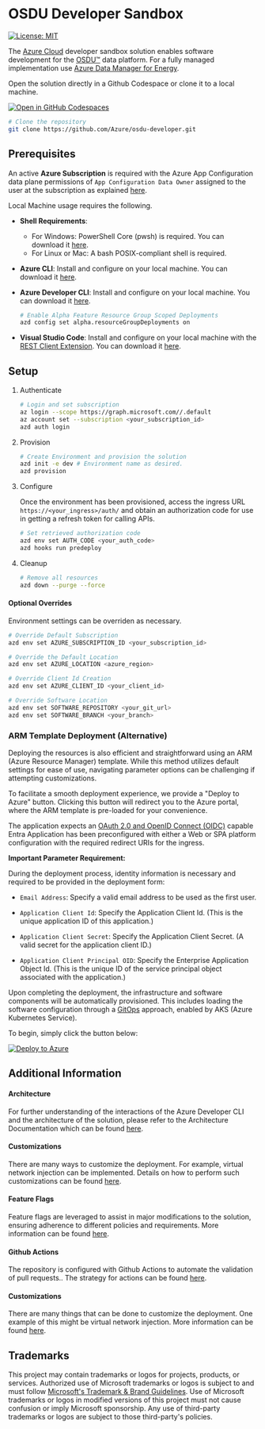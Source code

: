# OSDU Developer Sandbox

[![License: MIT](https://img.shields.io/badge/License-MIT-yellow.svg)](https://opensource.org/licenses/MIT)  

The [Azure Cloud](https://azure.microsoft.com/) developer sandbox solution enables software development for the [OSDU™](https://community.opengroup.org/osdu/platform) data platform. For a fully managed implementation use [Azure Data Manager for Energy](https://azure.microsoft.com/en-us/products/data-manager-for-energy).

Open the solution directly in a Github Codespace or clone it to a local machine.

[![Open in GitHub Codespaces](https://github.com/codespaces/badge.svg)](https://codespaces.new/azure/osdu-developer)

```bash
# Clone the repository
git clone https://github.com/Azure/osdu-developer.git
```

## Prerequisites

An active __Azure Subscription__ is required with the Azure App Configuration data plane permissions of `App Configuration Data Owner` assigned to the user at the subscription as explained [here](https://learn.microsoft.com/en-us/azure/azure-app-configuration/quickstart-deployment-overview?tabs=portal#azure-app-configuration-authorization).


Local Machine usage requires the following.

- __Shell Requirements__: 
  - For Windows: PowerShell Core (pwsh) is required. You can download it [here](https://github.com/PowerShell/PowerShell).
  - For Linux or Mac: A bash POSIX-compliant shell is required.

- __Azure CLI__: Install and configure on your local machine. You can download it [here](https://docs.microsoft.com/en-us/cli/azure/install-azure-cli).

- __Azure Developer CLI__: Install and configure on your local machine. You can download it [here](https://learn.microsoft.com/en-us/azure/developer/azure-developer-cli/install-azd).

    ```bash
    # Enable Alpha Feature Resource Group Scoped Deployments
    azd config set alpha.resourceGroupDeployments on
    ```

- __Visual Studio Code__: Install and configure on your local machine with the [REST Client Extension](https://marketplace.visualstudio.com/items?itemName=humao.rest-client). You can download it [here](https://code.visualstudio.com/download).



## Setup


1. Authenticate

    ```bash
    # Login and set subscription
    az login --scope https://graph.microsoft.com//.default
    az account set --subscription <your_subscription_id>
    azd auth login
    ```

2. Provision

    ```bash    
    # Create Environment and provision the solution
    azd init -e dev # Environment name as desired.
    azd provision
    ```

3. Configure

    Once the environment has been provisioned, access the ingress URL `https://<your_ingress>/auth/` and obtain an authorization code for use in getting a refresh token for calling APIs.

    ```bash    
    # Set retrieved authorization code
    azd env set AUTH_CODE <your_auth_code>
    azd hooks run predeploy
    ```

4. Cleanup

    ```bash
    # Remove all resources
    azd down --purge --force
    ```


#### Optional Overrides

Environment settings can be overriden as necessary.

```bash
# Override Default Subscription
azd env set AZURE_SUBSCRIPTION_ID <your_subscription_id>

# Override the Default Location
azd env set AZURE_LOCATION <azure_region>

# Override Client Id Creation
azd env set AZURE_CLIENT_ID <your_client_id>

# Override Software Location
azd env set SOFTWARE_REPOSITORY <your_git_url>
azd env set SOFTWARE_BRANCH <your_branch>
```

### ARM Template Deployment  (Alternative)

Deploying the resources is also efficient and straightforward using an ARM (Azure Resource Manager) template. While this method utilizes default settings for ease of use, navigating parameter options can be challenging if attempting customizations.

To facilitate a smooth deployment experience, we provide a "Deploy to Azure" button. Clicking this button will redirect you to the Azure portal, where the ARM template is pre-loaded for your convenience.

The application expects an [OAuth 2.0 and OpenID Connect (OIDC)](https://learn.microsoft.com/en-us/entra/identity-platform/v2-oauth2-implicit-grant-flow) capable Entra Application has been preconfigured with either a Web or SPA platform configuration with the required redirect URIs for the ingress.

**Important Parameter Requirement:**

During the deployment process, identity information is necessary and required to be provided in the deployment form:

- `Email Address`: Specify a valid email address to be used as the first user.

- `Application Client Id`: Specify the Application Client Id. (This is the unique application ID of this application.)
- `Application Client Secret`: Specify the Application Client Secret. (A valid secret for the application client ID.)
- `Application Client Principal OID`: Specify the Enterprise Application Object Id. (This is the unique ID of the service principal object associated with the application.)


Upon completing the deployment, the infrastructure and software components will be automatically provisioned. This includes loading the software configuration through a [GitOps](https://learn.microsoft.com/en-us/azure/architecture/example-scenario/gitops-aks/gitops-blueprint-aks) approach, enabled by AKS (Azure Kubernetes Service).

To begin, simply click the button below:

[![Deploy to Azure](https://aka.ms/deploytoazurebutton)](https://portal.azure.com/#create/Microsoft.Template/uri/https%3A%2F%2Fraw.githubusercontent.com%2FAzure%2Fosdu-developer%2Fmain%2Fazuredeploy.json)


## Additional Information

#### Architecture

For further understanding of the interactions of the Azure Developer CLI and the architecture of the solution, please refer to the Architecture Documentation which can be found [here](docs/archiecture.md).


#### Customizations

There are many ways to customize the deployment. For example, virtual network injection can be implemented. Details on how to perform such customizations can be found [here](docs/vnet-injection.md).


#### Feature Flags

Feature flags are leveraged to assist in major modifications to the solution, ensuring adherence to different policies and requirements. More information can be found [here](docs/feature-flags.md).
                          

#### Github Actions

The repository is configured with Github Actions to automate the validation of pull requests.. The strategy for actions can be found [here](docs/pipelines.md).


#### Customizations

There are many things that can be done to customize the deployment. One example of this might be virtual network injection. More information can be found [here](docs/vnet-injection.md).


## Trademarks

This project may contain trademarks or logos for projects, products, or services. Authorized use of Microsoft
trademarks or logos is subject to and must follow
[Microsoft's Trademark & Brand Guidelines](https://www.microsoft.com/en-us/legal/intellectualproperty/trademarks/usage/general).
Use of Microsoft trademarks or logos in modified versions of this project must not cause confusion or imply Microsoft sponsorship.
Any use of third-party trademarks or logos are subject to those third-party's policies.


